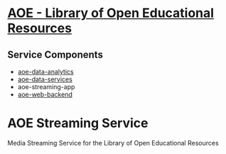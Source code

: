 # [AOE - Library of Open Educational Resources](https://github.com/CSCfi/aoe)

## Service Components
- [aoe-data-analytics](https://github.com/CSCfi/aoe-data-analytics)
- [aoe-data-services](https://github.com/CSCfi/aoe-data-services)
- aoe-streaming-app
- [aoe-web-backend](https://github.com/CSCfi/aoe-web-backend)

# AOE Streaming Service

Media Streaming Service for the Library of Open Educational Resources
